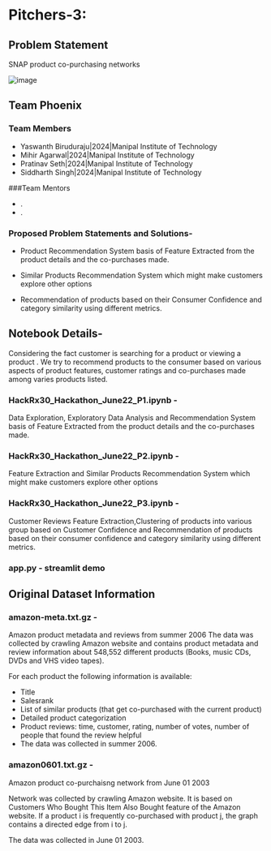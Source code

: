 # Pitchers-3:

## Problem Statement

SNAP product co-purchasing networks

![image](https://user-images.githubusercontent.com/72119231/175799083-5db57e46-a957-46a3-af94-9f0fdfe055af.png)


## Team Phoenix
### Team Members

- Yaswanth Biruduraju|2024|Manipal Institute of Technology
- Mihir Agarwal|2024|Manipal Institute of Technology
- Pratinav Seth|2024|Manipal Institute of Technology
- Siddharth Singh|2024|Manipal Institute of Technology

###Team Mentors
- .
- .

### Proposed Problem Statements and Solutions-

- Product Recommendation System basis of Feature Extracted from the product details and the co-purchases made.

- Similar Products Recommendation System which might make customers explore other options

- Recommendation of products based on their Consumer Confidence and category similarity using different metrics.

## Notebook Details-

Considering the fact customer is searching for a product or viewing a product . We try to recommend products to the consumer based on various aspects of product features, customer ratings and co-purchases made among varies products listed.

### HackRx30_Hackathon_June22_P1.ipynb - 
Data Exploration, Exploratory Data Analysis and Recommendation System basis of Feature Extracted from the product details and the co-purchases made.

### HackRx30_Hackathon_June22_P2.ipynb - 
Feature Extraction and Similar Products Recommendation System which might make customers explore other options


### HackRx30_Hackathon_June22_P3.ipynb - 
Customer Reviews Feature Extraction,Clustering of products into various group based on Customer Confidence and Recommendation of products based on their consumer confidence and category similarity using different metrics.

### app.py - streamlit demo

## Original Dataset Information

### amazon-meta.txt.gz -
Amazon product metadata and reviews from summer 2006
The data was collected by crawling Amazon website and contains product metadata and review information about 548,552 different products (Books, music CDs, DVDs and VHS video tapes).

For each product the following information is available:

- Title
- Salesrank
- List of similar products (that get co-purchased with the current product)
- Detailed product categorization
- Product reviews: time, customer, rating, number of votes, number of people that found the review helpful
- The data was collected in summer 2006.

### amazon0601.txt.gz -
Amazon product co-purchaisng network from June 01 2003

Network was collected by crawling Amazon website. It is based on Customers Who Bought This Item Also Bought feature of the Amazon website. If a product i is frequently co-purchased with product j, the graph contains a directed edge from i to j.

The data was collected in June 01 2003.
